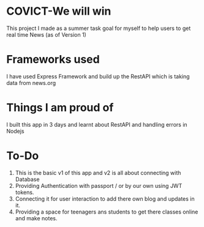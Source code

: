 # COVICT-We will win
This project I made as a summer task goal for myself to help users to get real time News (as of Version 1)
# Frameworks used 
I have used Express Framework and build up the RestAPI which is taking data from news.org
# Things I am proud of
I built this app in 3 days and learnt about RestAPI and handling errors in Nodejs
# To-Do
1. This is the basic v1 of this app and v2 is all about connecting with Database
2. Providing Authentication with passport / or by our own using JWT tokens.
3. Connecting it for user interaction to add there own blog and updates in it.
4. Providing a space for teenagers ans students to get there classes online and make notes.
